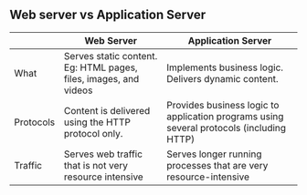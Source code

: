## Web server vs Application Server

||Web Server|Application Server|
|---|---|---|
|What|Serves static content. Eg: HTML pages, files, images, and videos|Implements business logic. Delivers dynamic content.|
|Protocols|Content is delivered using the HTTP protocol only.|Provides business logic to application programs using several protocols (including HTTP)|
|Traffic|Serves web traffic that is not very resource intensive|Serves longer running processes that are very resource-intensive|
